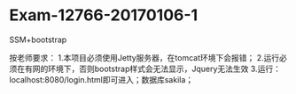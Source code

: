 # Exam-12766-20170106-1
SSM+bootstrap

按老师要求：
1.本项目必须使用Jetty服务器，在tomcat环境下会报错；
2.运行必须在有网的环境下，否则bootstrap样式会无法显示，Jquery无法生效
3.运行：localhost:8080/login.html即可进入；数据库sakila；
